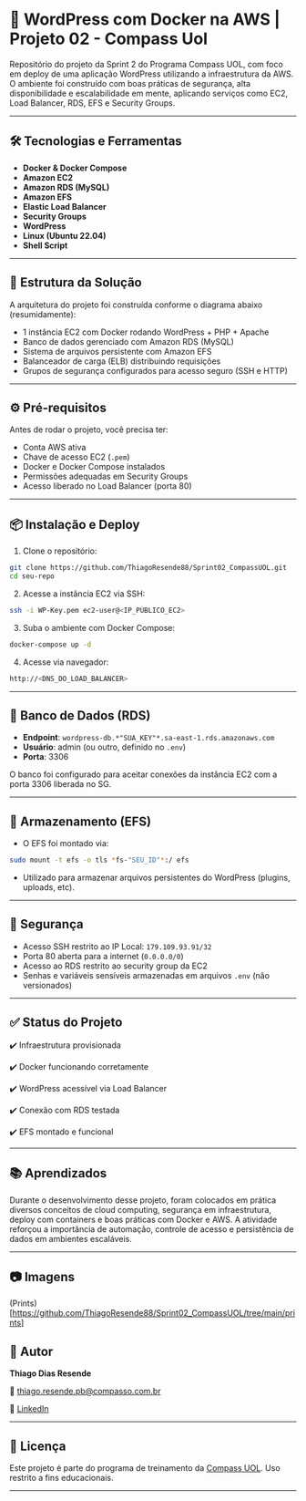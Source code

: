 # 🚀 WordPress com Docker na AWS | Projeto 02 - Compass Uol

Repositório do projeto da Sprint 2 do Programa Compass UOL, com foco em deploy de uma aplicação WordPress utilizando a infraestrutura da AWS. O ambiente foi construído com boas práticas de segurança, alta disponibilidade e escalabilidade em mente, aplicando serviços como EC2, Load Balancer, RDS, EFS e Security Groups.

---

## 🛠️ Tecnologias e Ferramentas

- **Docker & Docker Compose**
- **Amazon EC2**
- **Amazon RDS (MySQL)**
- **Amazon EFS**
- **Elastic Load Balancer**
- **Security Groups**
- **WordPress**
- **Linux (Ubuntu 22.04)**
- **Shell Script**

---

## 📌 Estrutura da Solução

A arquitetura do projeto foi construída conforme o diagrama abaixo (resumidamente):

- 1 instância EC2 com Docker rodando WordPress + PHP + Apache
- Banco de dados gerenciado com Amazon RDS (MySQL)
- Sistema de arquivos persistente com Amazon EFS
- Balanceador de carga (ELB) distribuindo requisições
- Grupos de segurança configurados para acesso seguro (SSH e HTTP)

---

## ⚙️ Pré-requisitos

Antes de rodar o projeto, você precisa ter:

- Conta AWS ativa
- Chave de acesso EC2 (`.pem`)
- Docker e Docker Compose instalados
- Permissões adequadas em Security Groups
- Acesso liberado no Load Balancer (porta 80)

---

## 📦 Instalação e Deploy

1. Clone o repositório:

```bash
git clone https://github.com/ThiagoResende88/Sprint02_CompassUOL.git
cd seu-repo
```

2. Acesse a instância EC2 via SSH:

```bash
ssh -i WP-Key.pem ec2-user@<IP_PÚBLICO_EC2>
```

3. Suba o ambiente com Docker Compose:

```bash
docker-compose up -d
```

4. Acesse via navegador:

```bash
http://<DNS_DO_LOAD_BALANCER>
```

---

## 💾 Banco de Dados (RDS)

* **Endpoint**: `wordpress-db.*"SUA_KEY"*.sa-east-1.rds.amazonaws.com`
* **Usuário**: admin (ou outro, definido no `.env`)
* **Porta**: 3306

O banco foi configurado para aceitar conexões da instância EC2 com a porta 3306 liberada no SG.

---

## 📁 Armazenamento (EFS)

* O EFS foi montado via:

```bash
sudo mount -t efs -o tls *fs-"SEU_ID"*:/ efs
```

* Utilizado para armazenar arquivos persistentes do WordPress (plugins, uploads, etc).

---

## 🔐 Segurança

* Acesso SSH restrito ao IP Local: `179.109.93.91/32`
* Porta 80 aberta para a internet (`0.0.0.0/0`)
* Acesso ao RDS restrito ao security group da EC2
* Senhas e variáveis sensíveis armazenadas em arquivos `.env` (não versionados)

---

## ✅ Status do Projeto

✔️ Infraestrutura provisionada

✔️ Docker funcionando corretamente

✔️ WordPress acessível via Load Balancer

✔️ Conexão com RDS testada

✔️ EFS montado e funcional

---

## 📚 Aprendizados

Durante o desenvolvimento desse projeto, foram colocados em prática diversos conceitos de cloud computing, segurança em infraestrutura, deploy com containers e boas práticas com Docker e AWS. A atividade reforçou a importância de automação, controle de acesso e persistência de dados em ambientes escaláveis.

---

## 📷 Imagens

(Prints)[https://github.com/ThiagoResende88/Sprint02_CompassUOL/tree/main/prints]

## 👤 Autor

**Thiago Dias Resende**

📧 [thiago.resende.pb@compasso.com.br](mailto:thiago.resende.pb@compasso.com.br)

💼 [LinkedIn](https://www.linkedin.com/in/seu-perfil)

---

## 📝 Licença

Este projeto é parte do programa de treinamento da [Compass UOL](https://compass.uol). Uso restrito a fins educacionais.

---
